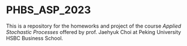 # PHBS_ASP_2023

This is a repository for the homeworks and project of the course *Applied Stochastic Processes* offered by prof. Jaehyuk Choi at Peking University HSBC Business School.
